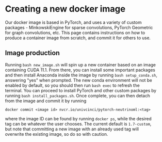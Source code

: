 # Creating a new docker image

Our docker image is based in PyTorch, and uses a variety of custom packages - MinkowskiEngine for sparse convolutions, PyTorch Geometric for graph convolutions, etc. This page contains instructions on how to produce a container image from scratch, and commit it for others to use.

## Image production

Running `bash new_image.sh` will spin up a new container based on an image containing CUDA 11.1. From there, you can install some important packages and then install Anaconda inside the image by running `bash setup_conda.sh`, answering "yes" when prompted. The new conda environment will not be enabled by default, so you should then run `bash exec` to refresh the terminal. You can proceed to install PyTorch and other custom packages by running `bash install_packages.sh`. Once complete, you can then detach from the image and commit it by running

```
docker commit <image id> nvcr.io/univcinci/pytorch-neutrinoml:<tag>
```

where the image ID can be found by running `docker ps`, while the desired tag can be whatever the user chooses. The current default is `1.7-custom`, but note that committing a new image with an already used tag will overwrite the existing image, so do so with caution.

